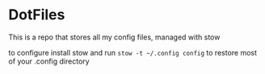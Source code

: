 # DotFiles

This is a repo that stores all my config files, managed with stow

to configure install stow and run `stow -t ~/.config config` to restore most of your .config directory
